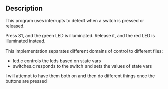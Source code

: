 ## Description
This program uses interrupts to detect when a switch is pressed or
released.

Press S1, and the green LED is illuminated.  Release it, and the red
LED is illuminated instead.

This implementation separates different domains of control to different files:

* led.c controls the leds based on state vars
* switches.c responds to the switch and sets the values of state vars

I will attempt to have them both on and then do different things once the buttons are pressed